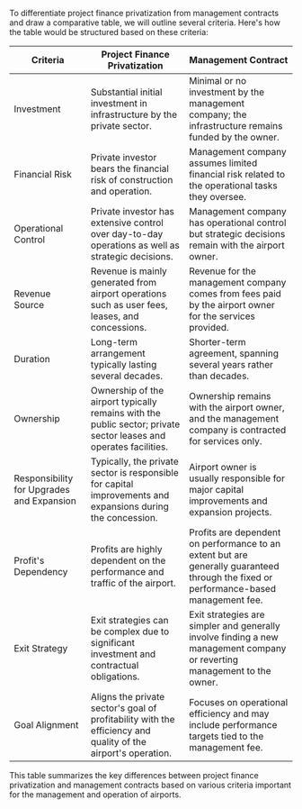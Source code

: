 To differentiate project finance privatization from management contracts and draw a comparative table, we will outline several criteria. Here's how the table would be structured based on these criteria:

| Criteria | Project Finance Privatization | Management Contract |
|-----------|--------------------------------|----------------------|
| Investment | Substantial initial investment in infrastructure by the private sector. | Minimal or no investment by the management company; the infrastructure remains funded by the owner. |
| Financial Risk | Private investor bears the financial risk of construction and operation. | Management company assumes limited financial risk related to the operational tasks they oversee. |
| Operational Control | Private investor has extensive control over day-to-day operations as well as strategic decisions. | Management company has operational control but strategic decisions remain with the airport owner. |
| Revenue Source | Revenue is mainly generated from airport operations such as user fees, leases, and concessions. | Revenue for the management company comes from fees paid by the airport owner for the services provided. |
| Duration | Long-term arrangement typically lasting several decades. | Shorter-term agreement, spanning several years rather than decades. |
| Ownership | Ownership of the airport typically remains with the public sector; private sector leases and operates facilities. | Ownership remains with the airport owner, and the management company is contracted for services only. |
| Responsibility for Upgrades and Expansion | Typically, the private sector is responsible for capital improvements and expansions during the concession. | Airport owner is usually responsible for major capital improvements and expansion projects. |
| Profit's Dependency | Profits are highly dependent on the performance and traffic of the airport. | Profits are dependent on performance to an extent but are generally guaranteed through the fixed or performance-based management fee. |
| Exit Strategy | Exit strategies can be complex due to significant investment and contractual obligations. | Exit strategies are simpler and generally involve finding a new management company or reverting management to the owner. |
| Goal Alignment | Aligns the private sector's goal of profitability with the efficiency and quality of the airport's operation. | Focuses on operational efficiency and may include performance targets tied to the management fee. |

This table summarizes the key differences between project finance privatization and management contracts based on various criteria important for the management and operation of airports.
